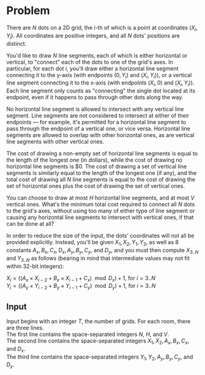 # Problem

There are $N$ dots on a 2D grid, the $i$-th of which is a point at coordinates $(X_i, Y_i)$. All coordinates are positive integers, and all $N$ dots' positions are distinct.

You'd like to draw $N$ line segments, each of which is either horizontal or vertical, to "connect" each of the dots to one of the grid's axes. In particular, for each dot $i$, you'll draw either a horizontal line segment connecting it to the y-axis (with endpoints $(0, Y_i)$ and $(X_i, Y_i)$), or a vertical line segment connecting it to the x-axis (with endpoints $(X_i, 0)$ and $(X_i, Y_i)$). Each line segment only counts as "connecting" the single dot located at its endpoint, even if it happens to pass through other dots along the way.

No horizontal line segment is allowed to intersect with any vertical line segment. Line segments are not considered to intersect at either of their endpoints — for example, it's permitted for a horizontal line segment to pass through the endpoint of a vertical one, or vice versa. Horizontal line segments are allowed to overlap with other horizontal ones, as are vertical line segments with other vertical ones.

The cost of drawing a non-empty set of horizontal line segments is equal to the length of the longest one (in dollars), while the cost of drawing no horizontal line segments is $0. The cost of drawing a set of vertical line segments is similarly equal to the length of the longest one (if any), and the total cost of drawing all $N$ line segments is equal to the cost of drawing the set of horizontal ones plus the cost of drawing the set of vertical ones.

You can choose to draw at most $H$ horizontal line segments, and at most $V$ vertical ones. What's the minimum total cost required to connect all $N$ dots to the grid's axes, without using too many of either type of line segment or causing any horizontal line segments to intersect with vertical ones, if that can be done at all?

In order to reduce the size of the input, the dots' coordinates will not all be provided explicitly. Instead, you'll be given $X_1, X_2, Y_1, Y_2$, as well as 8 constants $A_x, B_x, C_x, D_x, A_y, B_y, C_y,$ and $D_y$, and you must then compute $X_{3..N}$ and $Y_{3..N}$ as follows (bearing in mind that intermediate values may not fit within 32-bit integers):

$X_i = ((A_x \times X_{i-2} + B_x \times X_{i-1} + C_x) \mod D_x) + 1$, for $i = 3..N$  
$Y_i = ((A_y \times Y_{i-2} + B_y \times Y_{i-1} + C_y) \mod D_y) + 1$, for $i = 3..N$

## Input

Input begins with an integer $T$, the number of grids. For each room, there are three lines.  
The first line contains the space-separated integers $N$, $H$, and $V$.  
The second line contains the space-separated integers $X_1, X_2, A_x, B_x, C_x,$ and $D_x$.  
The third line contains the space-separated integers $Y_1, Y_2, A_y, B_y, C_y,$ and $D_y$.
